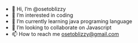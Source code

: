 - 👋 Hi, I’m @osetoblizzy
- 👀 I’m interested in coding
- 🌱 I’m currently learning java programing language
- 💞️ I’m looking to collaborate on Javascript 
- 📫 How to reach me osetoblizzy@gmail.com

<!---
osetoblizzy/osetoblizzy is a ✨ special ✨ repository because its `README.md` (this file) appears on your GitHub profile.
You can click the Preview link to take a look at your changes.
--->
